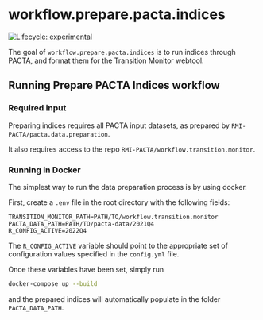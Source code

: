 # workflow.prepare.pacta.indices

<!-- badges: start -->

[![Lifecycle:
experimental](https://img.shields.io/badge/lifecycle-experimental-orange.svg)](https://lifecycle.r-lib.org/articles/stages.html#experimental) 
<!-- badges: end -->

The goal of `workflow.prepare.pacta.indices` is to run indices through PACTA, 
and format them for the Transition Monitor webtool. 

## Running Prepare PACTA Indices workflow  
### Required input

Preparing indices requires all PACTA input datasets, as prepared by 
`RMI-PACTA/pacta.data.preparation`.

It also requires access to the repo `RMI-PACTA/workflow.transition.monitor`.

### Running in Docker
The simplest way to run the data preparation process is by using docker. 

First, create a `.env` file in the root directory with the following fields: 

``` env
TRANSITION_MONITOR_PATH=PATH/TO/workflow.transition.monitor
PACTA_DATA_PATH=PATH/TO/pacta-data/2021Q4
R_CONFIG_ACTIVE=2022Q4
```
The `R_CONFIG_ACTIVE` variable should point to the appropriate set of configuration values specified in the `config.yml` file. 

Once these variables have been set, simply run 

``` bash
docker-compose up --build
```

and the prepared indices will automatically populate in the folder 
`PACTA_DATA_PATH`.
